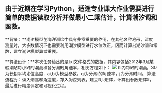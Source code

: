 ## 由于近期在学习Python，适逢专业课大作业需要进行简单的数据读取分析并做最小二乘估计，计算潮汐调和函数。

**背景：**潮汐模型在海洋测绘中具有非常重要的作用，在其他各种地形，深度测量时，大多数情况下也需要利用潮汐模型进行水位改正，因而计算出潮汐调和常数，建立潮汐模型异常重要。

**算法设计：**本次任务给出的是txt文件格式的数据，其内容包括2012年3月某验潮站每小时的潮高和各分潮的角速率，相关方程如下：
![](https://img-blog.csdnimg.cn/20190416211828212.png)
hi为每时的潮高，S0为长期平均水位高度，ai,bi为模型参数，qi为分潮i的角速率，j为分潮时间。
算法流程为：读入潮高和角速度，存入对应列表，建立B,L矩阵，计算出参数矩阵X，最后进行精度评定和可视化过程。